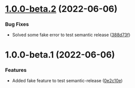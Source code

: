 # [1.0.0-beta.2](https://github.com/sergiogc9/js-bundle/compare/v1.0.0-beta.1...v1.0.0-beta.2) (2022-06-06)

### Bug Fixes

- Solved some fake error to test semantic release ([388d73f](https://github.com/sergiogc9/js-bundle/commit/388d73f96657bb89ea3c4b60c2777b01ecd798a0))

# 1.0.0-beta.1 (2022-06-06)

### Features

- Added fake feature to test semantic-release ([0e2c10e](https://github.com/sergiogc9/js-bundle/commit/0e2c10e6d0aca99738ba2e087cc4833f2878e36a))
